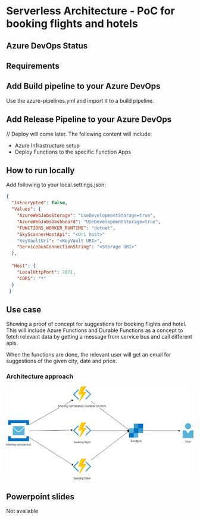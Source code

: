 # Serverless Architecture - PoC for booking flights and hotels

## Azure DevOps Status

## Requirements
## Add Build pipeline to your Azure DevOps
Use the azure-pipelines.yml and import it to a build pipeline.

## Add Release Pipeline to your Azure DevOps
// Deploy will come later. The following content will include:
- Azure Infrastructure setup
- Deploy Functions to the specific Function Apps

## How to run locally
Add following to your local.settings.json:
```json
{
  "IsEncrypted": false,
  "Values": {
    "AzureWebJobsStorage": "UseDevelopmentStorage=true",
    "AzureWebJobsDashboard": "UseDevelopmentStorage=true",
    "FUNCTIONS_WORKER_RUNTIME": "dotnet",
	"SkyScannerHostApi": "<Uri host>"
    "KeyVaultUri": "<KeyVault URI>",
    "ServicebusConnectionString": "<Storage URI>"
  },

  "Host": {
    "LocalHttpPort": 7071,
    "CORS": "*"
  }
 }
  ```

## Use case
Showing a proof of concept for suggestions for booking flights and hotel. This will include Azure Functions and Durable Functions as a concept to fetch relevant data by getting a message from service 
bus and call different apis.

When the functions are done, the relevant user will get an email for suggestions of the given city, date and price.


### Architecture approach
<p align="center">
<img src="Documents/Images/BookingArchitecture.png"/>
</p>

## Powerpoint slides
Not available
